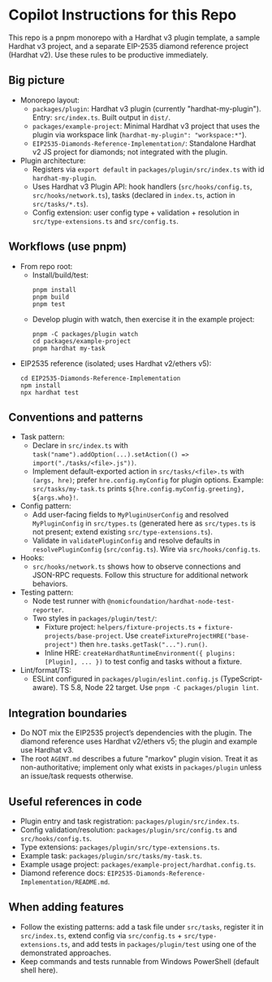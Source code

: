 # Copilot Instructions for this Repo

This repo is a pnpm monorepo with a Hardhat v3 plugin template, a sample Hardhat v3 project, and a separate EIP-2535 diamond reference project (Hardhat v2). Use these rules to be productive immediately.

## Big picture
- Monorepo layout:
  - `packages/plugin`: Hardhat v3 plugin (currently "hardhat-my-plugin"). Entry: `src/index.ts`. Built output in `dist/`.
  - `packages/example-project`: Minimal Hardhat v3 project that uses the plugin via workspace link (`hardhat-my-plugin": "workspace:*"`).
  - `EIP2535-Diamonds-Reference-Implementation/`: Standalone Hardhat v2 JS project for diamonds; not integrated with the plugin.
- Plugin architecture:
  - Registers via `export default` in `packages/plugin/src/index.ts` with id `hardhat-my-plugin`.
  - Uses Hardhat v3 Plugin API: hook handlers (`src/hooks/config.ts`, `src/hooks/network.ts`), tasks (declared in `index.ts`, action in `src/tasks/*.ts`).
  - Config extension: user config type + validation + resolution in `src/type-extensions.ts` and `src/config.ts`.

## Workflows (use pnpm)
- From repo root:
  - Install/build/test:
    ```pwsh
    pnpm install
    pnpm build
    pnpm test
    ```
  - Develop plugin with watch, then exercise it in the example project:
    ```pwsh
    pnpm -C packages/plugin watch
    cd packages/example-project
    pnpm hardhat my-task
    ```
- EIP2535 reference (isolated; uses Hardhat v2/ethers v5):
  ```pwsh
  cd EIP2535-Diamonds-Reference-Implementation
  npm install
  npx hardhat test
  ```

## Conventions and patterns
- Task pattern:
  - Declare in `src/index.ts` with `task("name").addOption(...).setAction(() => import("./tasks/<file>.js"))`.
  - Implement default-exported action in `src/tasks/<file>.ts` with `(args, hre)`; prefer `hre.config.myConfig` for plugin options. Example: `src/tasks/my-task.ts` prints `${hre.config.myConfig.greeting}, ${args.who}!`.
- Config pattern:
  - Add user-facing fields to `MyPluginUserConfig` and resolved `MyPluginConfig` in `src/types.ts` (generated here as `src/types.ts` is not present; extend existing `src/type-extensions.ts`).
  - Validate in `validatePluginConfig` and resolve defaults in `resolvePluginConfig` (`src/config.ts`). Wire via `src/hooks/config.ts`.
- Hooks:
  - `src/hooks/network.ts` shows how to observe connections and JSON-RPC requests. Follow this structure for additional network behaviors.
- Testing pattern:
  - Node test runner with `@nomicfoundation/hardhat-node-test-reporter`.
  - Two styles in `packages/plugin/test/`:
    - Fixture project: `helpers/fixture-projects.ts` + `fixture-projects/base-project`. Use `createFixtureProjectHRE("base-project")` then `hre.tasks.getTask("...").run()`.
    - Inline HRE: `createHardhatRuntimeEnvironment({ plugins: [Plugin], ... })` to test config and tasks without a fixture.
- Lint/format/TS:
  - ESLint configured in `packages/plugin/eslint.config.js` (TypeScript-aware). TS 5.8, Node 22 target. Use `pnpm -C packages/plugin lint`.

## Integration boundaries
- Do NOT mix the EIP2535 project’s dependencies with the plugin. The diamond reference uses Hardhat v2/ethers v5; the plugin and example use Hardhat v3.
- The root `AGENT.md` describes a future "markov" plugin vision. Treat it as non-authoritative; implement only what exists in `packages/plugin` unless an issue/task requests otherwise.

## Useful references in code
- Plugin entry and task registration: `packages/plugin/src/index.ts`.
- Config validation/resolution: `packages/plugin/src/config.ts` and `src/hooks/config.ts`.
- Type extensions: `packages/plugin/src/type-extensions.ts`.
- Example task: `packages/plugin/src/tasks/my-task.ts`.
- Example usage project: `packages/example-project/hardhat.config.ts`.
- Diamond reference docs: `EIP2535-Diamonds-Reference-Implementation/README.md`.

## When adding features
- Follow the existing patterns: add a task file under `src/tasks`, register it in `src/index.ts`, extend config via `src/config.ts` + `src/type-extensions.ts`, and add tests in `packages/plugin/test` using one of the demonstrated approaches.
- Keep commands and tests runnable from Windows PowerShell (default shell here).
